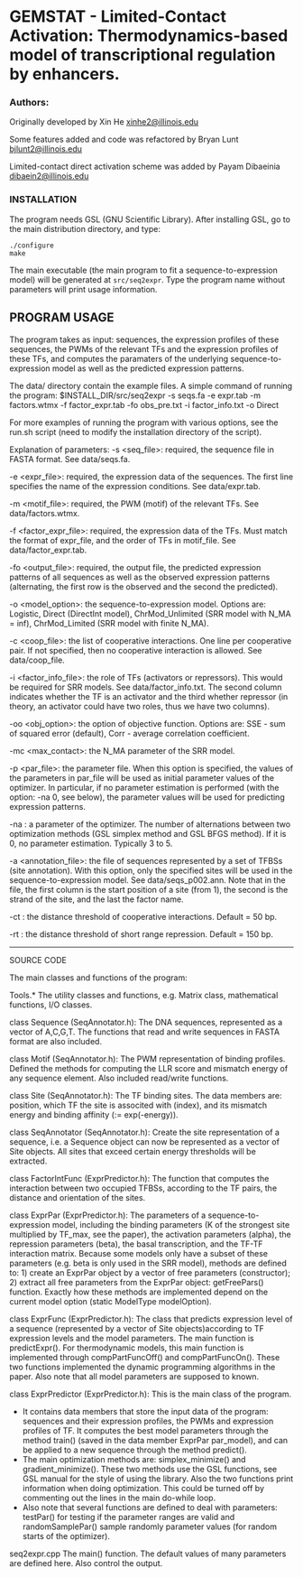 # GEMSTAT - Limited-Contact Activation: Thermodynamics-based model of transcriptional regulation by enhancers.

### Authors:
Originally developed by Xin He <xinhe2@illinois.edu>

Some features added and code was refactored by Bryan Lunt <bjlunt2@illinois.edu>

Limited-contact direct activation scheme was added by Payam Dibaeinia <dibaein2@illinois.edu>

### INSTALLATION
The program needs GSL (GNU Scientific Library). After installing GSL, go to the main distribution directory, and type:
```
./configure
make
```

The main executable (the main program to fit a sequence-to-expression model) will be generated at ```src/seq2expr```. Type the program name without parameters will print usage information.

## PROGRAM USAGE

The program takes as input: sequences, the expression profiles of these sequences, the PWMs of the relevant TFs and the expression profiles of these TFs, and computes the paramaters of the underlying sequence-to-expression model as well as the predicted expression patterns.

The data/ directory contain the example files. A simple command of running the program:
$INSTALL_DIR/src/seq2expr -s seqs.fa -e expr.tab -m factors.wtmx -f factor_expr.tab -fo obs_pre.txt -i factor_info.txt -o Direct

For more examples of running the program with various options, see the run.sh script (need to modify the installation directory of the script).

Explanation of parameters:
-s <seq_file>: required, the sequence file in FASTA format. See data/seqs.fa.

-e <expr_file>: required, the expression data of the sequences. The first line specifies the name of the expression conditions. See data/expr.tab.

-m <motif_file>: required, the PWM (motif) of the relevant TFs. See data/factors.wtmx.

-f <factor_expr_file>: required, the expression data of the TFs. Must match the format of expr_file, and the order of TFs in motif_file. See data/factor_expr.tab.

-fo <output_file>: required, the output file, the predicted expression patterns of all sequences as well as the observed expression patterns (alternating, the first row is the observed and the second the predicted).

-o <model_option>: the sequence-to-expression model. Options are: Logistic, Direct (DirectInt model), ChrMod_Unlimited (SRR model with N_MA = inf), ChrMod_Limited (SRR model with finite N_MA).

-c <coop_file>: the list of cooperative interactions. One line per cooperative pair. If not specified, then no cooperative interaction is allowed. See data/coop_file.

-i <factor_info_file>: the role of TFs (activators or repressors). This would be required for SRR models. See data/factor_info.txt. The second column indicates whether the TF is an activator and the third whether repressor (in theory, an activator could have two roles, thus we have two columns).

-oo <obj_option>: the option of objective function. Options are: SSE - sum of squared error (default), Corr - average correlation coefficient.

-mc <max_contact>: the N_MA parameter of the SRR model.

-p <par_file>: the parameter file. When this option is specified, the values of the parameters in par_file will be used as initial parameter values of the optimizer. In particular, if no parameter estimation is performed (with the option: -na 0, see below), the parameter values will be used for predicting expression patterns.

-na <nAlternations>: a parameter of the optimizer. The number of alternations between two optimization methods (GSL simplex method and GSL BFGS method). If it is 0, no parameter estimation. Typically 3 to 5.

-a <annotation_file>: the file of sequences represented by a set of TFBSs (site annotation). With this option, only the specified sites will be used in the sequence-to-expression model. See data/seqs_p002.ann. Note that in the file, the first column is the start position of a site (from 1), the second is the strand of the site, and the last the factor name.

-ct <coopDistThr>: the distance threshold of cooperative interactions. Default = 50 bp.

-rt <repressionDistThr>: the distance threshold of short range repression. Default = 150 bp.

--------------------------------------------------------------------------
SOURCE CODE

The main classes and functions of the program:

Tools.*
The utility classes and functions, e.g. Matrix class, mathematical functions, I/O classes.

class Sequence (SeqAnnotator.h):
The DNA sequences, represented as a vector of A,C,G,T. The functions that read and write sequences in FASTA format are also included.

class Motif (SeqAnnotator.h):
The PWM representation of binding profiles. Defined the methods for computing the LLR score and mismatch energy of any sequence element. Also included read/write functions.

class Site (SeqAnnotator.h):
The TF binding sites. The data members are: position, which TF the site is associted with (index), and its mismatch energy and binding affinity (:= exp(-energy)).

class SeqAnnotator (SeqAnnotator.h):
Create the site representation of a sequence, i.e. a Sequence object can now be represented as a vector of Site objects. All sites that exceed certain energy thresholds will be extracted.

class FactorIntFunc (ExprPredictor.h):
The function that computes the interaction between two occupied TFBSs, according to the TF pairs, the distance and orientation of the sites.

class ExprPar (ExprPredictor.h):
The parameters of a sequence-to-expression model, including the binding parameters (K of the strongest site multiplied by TF_max, see the paper), the activation parameters (alpha), the repression parameters (beta), the basal transcription, and the TF-TF interaction matrix. Because some models only have a subset of these parameters (e.g. beta is only used in the SRR model),  methods are defined to: 1) create an ExprPar object by a vector of free parameters (constructor); 2) extract all free parameters from the ExprPar object: getFreePars() function. Exactly how these methods are implemented depend on the current model option (static ModelType modelOption).

class ExprFunc (ExprPredictor.h):
The class that predicts expression level of a sequence (represented by a vector of Site objects)according to TF expression levels and the model parameters. The main function is predictExpr(). For thermodynamic models, this main function is implemented through compPartFuncOff() and compPartFuncOn(). These two functions implemented the dynamic programming algorithms in the paper. Also note that all model parameters are supposed to known.

class ExprPredictor (ExprPredictor.h):
This is the main class of the program.
* It contains data members that store the input data of the program: sequences and their expression profiles, the PWMs and expression profiles of TF. It computes the best model parameters through the method train() (saved in the data member ExprPar par_model), and can be applied to a new sequence through the method predict().
* The main optimization methods are: simplex_minimize() and gradient_minimize(). These two methods use the GSL functions, see GSL manual for the style of using the library. Also the two functions print information when doing optimization. This could be turned off by commenting out the lines in the main do-while loop.
* Also note that several functions are defined to deal with parameters: testPar() for testing if the parameter ranges are valid and randomSamplePar() sample randomly parameter values (for random starts of the optimizer).

seq2expr.cpp
The main() function. The default values of many parameters are defined here. Also control the output.

